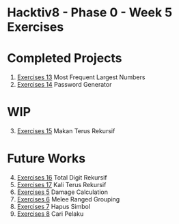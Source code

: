 # Hacktiv8 - Phase 0 - Week 5 Exercises

# Completed Projects
1. [Exercises 13](../master/exercise-13.js) Most Frequent Largest Numbers
2. [Exercises 14](../master/exercise-14.js) Password Generator

# WIP
3. [Exercises 15](../master/exercise-15.js) Makan Terus Rekursif

# Future Works
4. [Exercises 16](../master/exercise-16.js) Total Digit Rekursif
5. [Exercises 17](../master/exercise-17.js) Kali Terus Rekursif
6. [Exercises 5](../master/exercise-05.js) Damage Calculation
7. [Exercises 6](../master/exercise-06.js) Melee Ranged Grouping
8. [Exercises 7](../master/exercise-07.js) Hapus Simbol
9. [Exercises 8](../master/exercise-08.js) Cari Pelaku